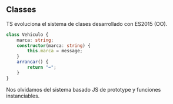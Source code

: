 ## Classes

TS evoluciona el sistema de clases desarrollado con ES2015 (OO).

```typescript
class Vehiculo {
    marca: string;
    constructor(marca: string) {
        this.marca = message;
    }
    arrancar() {
        return "➡️";
    }
}

```

Nos olvidamos del sistema basado JS de prototype y funciones instanciables.